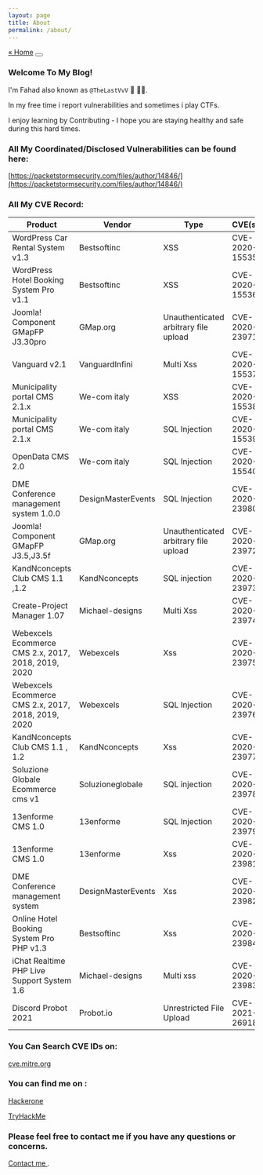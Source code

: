 ```yaml
---
layout: page
title: About
permalink: /about/
---
```



<section class="post">
  <div class="flex-row-between">
      <a href="{{ site.url }}{{ site.baseurl }}/">« Home</a>
    <button title="Change theme" id="theme-toggle" onclick="modeSwitcher()">
      <div></div>
    </button>
  </div>
</section>



### Welcome To My Blog!


I'm Fahad also known as `@TheLastVvV` 🐍 🐍🐍.


In my free time i report vulnerabilities and sometimes i play CTFs.


I enjoy learning by Contributing -  I hope you are staying healthy and safe during this hard times.




### All  My Coordinated/Disclosed Vulnerabilities can be found here:

[https://packetstormsecurity.com/files/author/14846/](https://packetstormsecurity.com/files/author/14846/)



### All My CVE Record:

Product              | Vendor              |  Type               | CVE(s)
--------------------- | --------------------- | --------------------- | ---------------------
WordPress Car Rental System v1.3 | Bestsoftinc|  XSS    | CVE-2020-15535
WordPress Hotel Booking System Pro v1.1| Bestsoftinc |  XSS |  CVE-2020-15536
Joomla! Component GMapFP J3.30pro|  GMap.org|Unauthenticated arbitrary file upload|CVE-2020-23971
Vanguard v2.1 | VanguardInfini  |Multi Xss | CVE-2020-15537
Municipality portal CMS 2.1.x |We-com italy	 |XSS  	 |CVE-2020-15538
Municipality portal CMS 2.1.x	| We-com italy|	SQL Injection |	 CVE-2020-15539
OpenData CMS 2.0| We-com italy	| SQL Injection	| CVE-2020-15540
DME Conference management system 1.0.0	|DesignMasterEvents  |SQL Injection	| CVE-2020-23980 
Joomla! Component GMapFP J3.5,J3.5f| GMap.org|Unauthenticated arbitrary file upload	| CVE-2020-23972
KandNconcepts Club CMS 1.1 ,1.2|KandNconcepts 	|SQL injection| CVE-2020-23973
Create-Project Manager 1.07 |Michael-designs 	| Multi Xss	| CVE-2020-23974
Webexcels Ecommerce CMS 2.x, 2017, 2018, 2019, 2020|Webexcels	| Xss	| CVE-2020-23975 
Webexcels Ecommerce CMS 2.x, 2017, 2018, 2019, 2020|Webexcels	| SQL Injection	| CVE-2020-23976
KandNconcepts Club CMS 1.1 , 1.2| KandNconcepts | Xss|CVE-2020-23977
Soluzione Globale Ecommerce cms v1|Soluzioneglobale|SQL injection|CVE-2020-23978
13enforme CMS 1.0 |13enforme|SQL Injection|CVE-2020-23979
13enforme CMS 1.0 |13enforme |Xss| CVE-2020-23981
DME Conference management system |DesignMasterEvents|Xss|CVE-2020-23982
Online Hotel Booking System Pro PHP v1.3|Bestsoftinc| Xss|CVE-2020-23984
iChat Realtime PHP Live Support System 1.6|Michael-designs |Multi xss|CVE-2020-23983
Discord Probot 2021 | Probot.io |Unrestricted File Upload |CVE-2021-26918
 

### You Can Search CVE IDs on:
[cve.mitre.org](https://cve.mitre.org)


### You can find me on :

[Hackerone](https://hackerone.com/thelastvvv-com?type=user)

[TryHackMe](https://tryhackme.com/p/TheastVvV)

<script src="https://tryhackme.com/badge/38402"></script>


### Please feel free to contact me if you have any questions or concerns.

<a href="mailto:thelastvvv@protonmail.ch">Contact me </a>.<br> 







